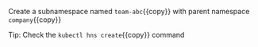 
Create a subnamespace named `team-abc`{{copy}} with parent namespace `company`{{copy}}

Tip: Check the `kubectl hns create`{{copy}} command

